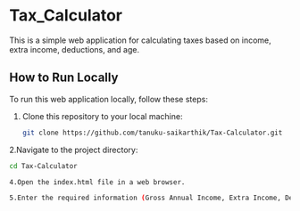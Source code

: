 # Tax_Calculator

This is a simple web application for calculating taxes based on income, extra income, deductions, and age.

## How to Run Locally

To run this web application locally, follow these steps:

1. Clone this repository to your local machine:

   ```bash
   git clone https://github.com/tanuku-saikarthik/Tax-Calculator.git

2.Navigate to the project directory:
   ```bash
   cd Tax-Calculator

4.Open the index.html file in a web browser.

5.Enter the required information (Gross Annual Income, Extra Income, Deductions, and Age) and click on the "Submit" button to see the result.
